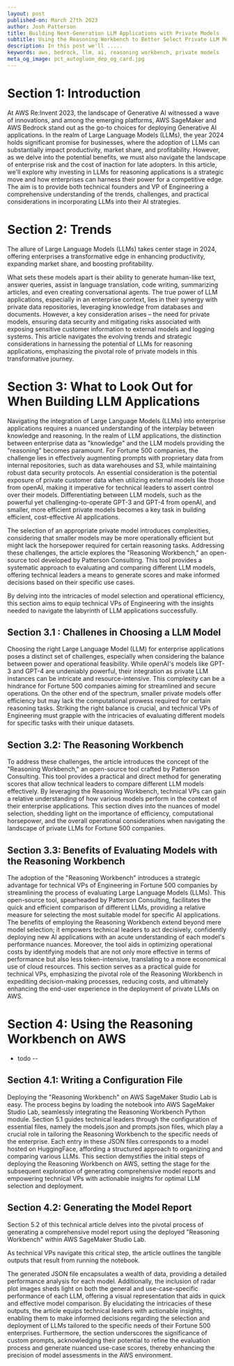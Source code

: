 ```yaml
---
layout: post
published-on: March 27th 2023
author: Josh Patterson
title: Building Next-Generation LLM Applications with Private Models
subtitle: Using the Reasoning Workbench to Better Select Private LLM Models
description: In this post we'll .....
keywords: aws, bedrock, llm, ai, reasoning workbench, private models
meta_og_image: pct_autogluon_dep_og_card.jpg
---
```




# Section 1: Introduction

At AWS Re:Invent 2023, the landscape of Generative AI witnessed a wave of innovations, and among the emerging platforms, AWS SageMaker and AWS Bedrock stand out as the go-to choices for deploying Generative AI applications. In the realm of Large Language Models (LLMs), the year 2024 holds significant promise for businesses, where the adoption of LLMs can substantially impact productivity, market share, and profitability. However, as we delve into the potential benefits, we must also navigate the landscape of enterprise risk and the cost of inaction for late adopters. In this article, we'll explore why investing in LLMs for reasoning applications is a strategic move and how enterprises can harness their power for a competitive edge. The aim is to provide both technical founders and VP of Engineering a comprehensive understanding of the trends, challenges, and practical considerations in incorporating LLMs into their AI strategies.

# Section 2: Trends

<!--
The capabilities of LLM applications are broad and encompass generating human-like text, answering questions, language translation, code writing, article summarization, and creating conversational agents. Notably, the enterprise value of LLM applications is augmented by incorporating knowledge from proprietary data repositories such as databases and documents. However, the challenge lies in balancing the power of reasoning provided by LLMs with the need to secure private data. This dichotomy leads to a fundamental consideration: the use of private models is essential when dealing with sensitive data to avoid exposing it to external models and logging systems. This article delves into the trends shaping the deployment of LLMs, shedding light on the strategic considerations for technical leaders navigating this transformative landscape.
-->

The allure of Large Language Models (LLMs) takes center stage in 2024, offering enterprises a transformative edge in enhancing productivity, expanding market share, and boosting profitability. 

What sets these models apart is their ability to generate human-like text, answer queries, assist in language translation, code writing, summarizing articles, and even creating conversational agents. The true power of LLM applications, especially in an enterprise context, lies in their synergy with private data repositories, leveraging knowledge from databases and documents. However, a key consideration arises – the need for private models, ensuring data security and mitigating risks associated with exposing sensitive customer information to external models and logging systems. This article navigates the evolving trends and strategic considerations in harnessing the potential of LLMs for reasoning applications, emphasizing the pivotal role of private models in this transformative journey.

# Section 3: What to Look Out for When Building LLM Applications

Navigating the integration of Large Language Models (LLMs) into enterprise applications requires a nuanced understanding of the interplay between knowledge and reasoning. In the realm of LLM applications, the distinction between enterprise data as "knowledge" and the LLM models providing the "reasoning" becomes paramount. For Fortune 500 companies, the challenge lies in effectively augmenting prompts with proprietary data from internal repositories, such as data warehouses and S3, while maintaining robust data security protocols. An essential consideration is the potential exposure of private customer data when utilizing external models like those from openAI, making it imperative for technical leaders to assert control over their models. Differentiating between LLM models, such as the powerful yet challenging-to-operate GPT-3 and GPT-4 from openAI, and smaller, more efficient private models becomes a key task in building efficient, cost-effective AI applications.

The selection of an appropriate private model introduces complexities, considering that smaller models may be more operationally efficient but might lack the horsepower required for certain reasoning tasks. Addressing these challenges, the article explores the "Reasoning Workbench," an open-source tool developed by Patterson Consulting. This tool provides a systematic approach to evaluating and comparing different LLM models, offering technical leaders a means to generate scores and make informed decisions based on their specific use cases. 

By delving into the intricacies of model selection and operational efficiency, this section aims to equip technical VPs of Engineering with the insights needed to navigate the labyrinth of LLM applications successfully.

## Section 3.1 : Challenes in Choosing a LLM Model

Choosing the right Large Language Model (LLM) for enterprise applications poses a distinct set of challenges, especially when considering the balance between power and operational feasibility. While openAI's models like GPT-3 and GPT-4 are undeniably powerful, their integration as private LLM instances can be intricate and resource-intensive. This complexity can be a hindrance for Fortune 500 companies aiming for streamlined and secure operations. On the other end of the spectrum, smaller private models offer efficiency but may lack the computational prowess required for certain reasoning tasks. Striking the right balance is crucial, and technical VPs of Engineering must grapple with the intricacies of evaluating different models for specific tasks with their unique datasets.


## Section 3.2: The Reasoning Workbench

To address these challenges, the article introduces the concept of the "Reasoning Workbench," an open-source tool crafted by Patterson Consulting. This tool provides a practical and direct method for generating scores that allow technical leaders to compare different LLM models effectively. By leveraging the Reasoning Workbench, technical VPs can gain a relative understanding of how various models perform in the context of their enterprise applications. This section dives into the nuances of model selection, shedding light on the importance of efficiency, computational horsepower, and the overall operational considerations when navigating the landscape of private LLMs for Fortune 500 companies.



## Section 3.3: Benefits of Evaluating Models with the Reasoning Workbench

The adoption of the "Reasoning Workbench" introduces a strategic advantage for technical VPs of Engineering in Fortune 500 companies by streamlining the process of evaluating Large Language Models (LLMs). This open-source tool, spearheaded by Patterson Consulting, facilitates the quick and efficient comparison of different LLMs, providing a relative measure for selecting the most suitable model for specific AI applications. The benefits of employing the Reasoning Workbench extend beyond mere model selection; it empowers technical leaders to act decisively, confidently deploying new AI applications with an acute understanding of each model's performance nuances. Moreover, the tool aids in optimizing operational costs by identifying models that are not only more effective in terms of performance but also less token-intensive, translating to a more economical use of cloud resources. This section serves as a practical guide for technical VPs, emphasizing the pivotal role of the Reasoning Workbench in expediting decision-making processes, reducing costs, and ultimately enhancing the end-user experience in the deployment of private LLMs on AWS.



# Section 4: Using the Reasoning Workbench on AWS

* todo --

## Section 4.1: Writing a Configuration File

Deploying the "Reasoning Workbench" on AWS SageMaker Studio Lab is easy. The process begins by loading the notebook into AWS SageMaker Studio Lab, seamlessly integrating the Reasoning Workbench Python module. Section 5.1 guides technical leaders through the configuration of essential files, namely the models.json and prompts.json files, which play a crucial role in tailoring the Reasoning Workbench to the specific needs of the enterprise. Each entry in these JSON files corresponds to a model hosted on HuggingFace, affording a structured approach to organizing and comparing various LLMs. This section demystifies the initial steps of deploying the Reasoning Workbench on AWS, setting the stage for the subsequent exploration of generating comprehensive model reports and empowering technical VPs with actionable insights for optimal LLM selection and deployment.

## Section 4.2: Generating the Model Report

Section 5.2 of this technical article delves into the pivotal process of generating a comprehensive model report using the deployed "Reasoning Workbench" within AWS SageMaker Studio Lab. 

As technical VPs navigate this critical step, the article outlines the tangible outputs that result from running the notebook. 

The generated JSON file encapsulates a wealth of data, providing a detailed performance analysis for each model. Additionally, the inclusion of radar plot images sheds light on both the general and use-case-specific performance of each LLM, offering a visual representation that aids in quick and effective model comparison. By elucidating the intricacies of these outputs, the article equips technical leaders with actionable insights, enabling them to make informed decisions regarding the selection and deployment of LLMs tailored to the specific needs of their Fortune 500 enterprises. Furthermore, the section underscores the significance of custom prompts, acknowledging their potential to refine the evaluation process and generate nuanced use-case scores, thereby enhancing the precision of model assessments in the AWS environment.




